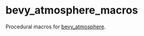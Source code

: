 # bevy_atmosphere_macros

Procedural macros for [bevy_atmosphere](https://crates.io/crates/bevy_atmosphere).
